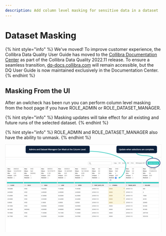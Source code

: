 ```yaml
---
description: Add column level masking for sensitive data in a dataset
---
```


# Dataset Masking

{% hint style="info" %}
We've moved! To improve customer experience, the Collibra Data Quality User Guide has moved to the [Collibra Documentation Center](https://productresources.collibra.com/docs/collibra/latest/Content/DataQuality/DQSecurity/Dataset%20Masking.htm) as part of the Collibra Data Quality 2022.11 release. To ensure a seamless transition, [dq-docs.collibra.com](http://dq-docs.collibra.com/) will remain accessible, but the DQ User Guide is now maintained exclusively in the Documentation Center.
{% endhint %}

## Masking From the UI

After an owlcheck has been run you can perform column level masking from the hoot page if you have ROLE\_ADMIN or ROLE\_DATASET\_MANAGER.

{% hint style="info" %}
Masking updates will take effect for all existing and future runs of the selected dataset.
{% endhint %}

{% hint style="info" %}
ROLE\_ADMIN and ROLE\_DATASET\_MANAGER also have the ability to unmask.
{% endhint %}

![](<../../../.gitbook/assets/Screen Shot 2019-09-05 at 10.21.44 PM.png>)

